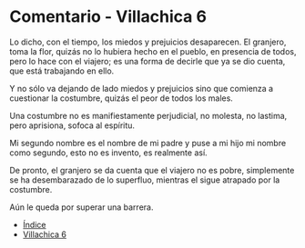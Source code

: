 # Comentario - Villachica 6

Lo dicho, con el tiempo, los miedos y prejuicios desaparecen.  El granjero, toma la flor, quizás no lo hubiera hecho en el pueblo, en presencia de todos, pero lo hace con el viajero; es una forma de decirle que ya se dio cuenta, que está trabajando en ello.

Y no sólo va dejando de lado miedos y prejuicios sino que comienza a cuestionar la costumbre, quizás el peor de todos los males.

Una costumbre no es manifiestamente perjudicial, no molesta, no lastima, pero aprisiona, sofoca al espíritu.

Mi segundo nombre es el nombre de mi padre y puse a mi hijo mi nombre como segundo, esto no es invento, es realmente así.

De pronto, el granjero se da cuenta que el viajero no es pobre, simplemente se ha desembarazado de lo superfluo, mientras el sigue atrapado por la costumbre.

Aún le queda por superar una barrera.

* [Índice](Readme.md)
*	[Villachica 6](06.md)
